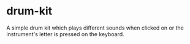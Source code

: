 # drum-kit
A simple drum kit which plays different sounds when clicked on or the instrument's  letter is pressed on the keyboard.
